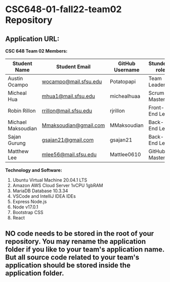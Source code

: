 # CSC648-01-fall22-team02 Repository

## Application URL: 


**CSC 648 Team 02 Members:**

| Student Name         | Student Email          | GitHub Username  | Stundet's role  |
|----------------------|------------------------|------------------|-----------------|
| Austin Ocampo        | wocampo@mail.sfsu.edu  | Potatopapi       | Team Leader     |
| Micheal Hua          | mhua1@mail.sfsu.edu    | michealhuaa      | Scrum Master    |
| Robin Rillon         | rrillon@mail.sfsu.edu  | rjrillon         | Front-End Lead  |
| Michael Maksoudian   | Mmaksoudian@gmail.com  | MMaksoudian      | Back-End Lead   |
| Sajan Gurung         | gsajan21@gmail.com     | gsajan21         | Back-End Lead   |
| Matthew Lee          | mlee56@mail.sfsu.edu   | Mattlee0610      | GitHub Master   |

**Technology and Software:**
1. Ubuntu Virtual Machine 20.04.1 LTS
2. Amazon AWS Cloud Server 1vCPU 1gbRAM
3. MariaDB Database 10.3.34
4. VSCode and IntelliJ IDEA IDEs
5. Express Node.js
6. Node v17.0.1 
7. Bootstrap CSS
8. React


## NO code needs to be stored in the root of your repository. You may rename the application folder if you like to your team's application name. But all source code related to your team's application should be stored inside the application folder.
